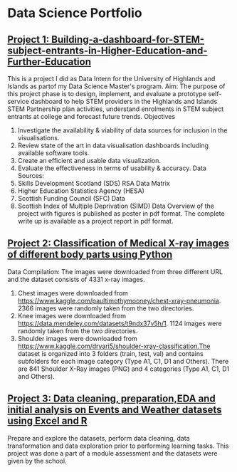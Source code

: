 # Data Science Portfolio 
## [Project 1: Building-a-dashboard-for-STEM-subject-entrants-in-Higher-Education-and-Further-Education](https://github.com/Juweria-Ali/Building-a-dashboard-for-STEM-subject-entrants-in-Higher-Education-and-Further-Education)
This is a project I did as Data Intern for the University of Highlands and Islands as partof my Data Science Master's program.
Aim:
The purpose of this project phase is to design, implement, and evaluate a prototype self-service
dashboard to help STEM providers in the Highlands and Islands STEM Partnership plan activities,
understand enrolments in STEM subject entrants at college and forecast future trends.
Objectives
1. Investigate the availability & viability of data sources for inclusion in the visualisations.
2. Review state of the art in data visualisation dashboards including available software tools.
3. Create an efficient and usable data visualization.
4. Evaluate the effectiveness in terms of usability & accuracy.
Data Sources:
1. Skills Development Scotland (SDS) RSA Data Matrix
2. Higher Education Statistics Agency (HESA)
3. Scottish Funding Council (SFC) Data
4. Scottish Index of Multiple Deprivation (SIMD) Data
Overview of the project with figures is published as poster in pdf format.
The complete write up is available as a project report in pdf format.

## [Project 2: Classification of Medical X-ray images of different body parts using Python](https://github.com/Juweria-Ali/Machine-Learning-using-Python)
Data Compilation:
The images were downloaded from three different URL and the dataset consists of 4331 x-ray images.
1. Chest images were downloaded from https://www.kaggle.com/paultimothymooney/chest-xray-pneumonia. 2366 images were randomly taken from the two directories.
2. Knee images were downloaded from https://data.mendeley.com/datasets/t9ndx37v5h/1. 1124 images were randomly taken from the two directories.
3. Shoulder images were downloaded from https://www.kaggle.com/dryari5/shoulder-xray-classification.The dataset is organized into 3 folders (train, test, val) and contains subfolders for each image category (Type A1, C1, D1 and Others). There are 841 Shoulder X-Ray images (PNG) and 4 categories (Type A1, C1, D1 and Others).

## [Project 3: Data cleaning, preparation,EDA and initial analysis on Events and Weather datasets using Excel and R](https://github.com/Juweria-Ali/Data-Cleaning-Data-Merging-EDA-and-initial-analysis-using-R-on-Events-and-Weather-datasets)
Prepare and explore the datasets, perform data cleaning, data transformation and data exploration prior to performing learning tasks.
This project was done a part of a module assessment and the datasets were given by the school.

